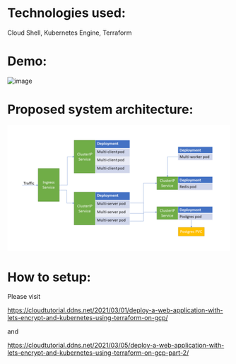 # Technologies used:  
Cloud Shell, Kubernetes Engine, Terraform

# Demo:
![image](https://github.com/manbobo2002/terraform-k8s-calculator-letsencrypt/blob/master/demo.gif) 

# Proposed system architecture:
![image](https://github.com/manbobo2002/terraform-k8s-calculator-letsencrypt/blob/master/solution%20diagram.png)  

# How to setup:  
Please visit

https://cloudtutorial.ddns.net/2021/03/01/deploy-a-web-application-with-lets-encrypt-and-kubernetes-using-terraform-on-gcp/

and

https://cloudtutorial.ddns.net/2021/03/05/deploy-a-web-application-with-lets-encrypt-and-kubernetes-using-terraform-on-gcp-part-2/